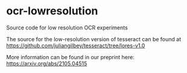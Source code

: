 # ocr-lowresolution
Source code for low resolution OCR experiments

The source for the low-resolution version of tesseract can be found at https://github.com/juliangilbey/tesseract/tree/lores-v1.0

More information can be found in our preprint here: https://arxiv.org/abs/2105.04515
